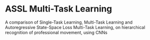 # ASSL Multi-Task Learning
A comparison of Single-Task Learning, Multi-Task Learning and Autoregressive State-Space Loss Multi-Task Learning, on hierarchical recognition of professional movement, using CNNs

